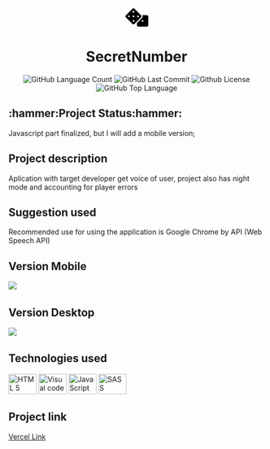 <div align="center">
<img src="https://github.com/Guilbertoliveira/SecretNumber/blob/main/img/dice.svg" width="45">
<h1>SecretNumber </h1>
<img alt="GitHub Language Count" src="https://img.shields.io/github/languages/count/Guilbertoliveira/SecretNumber" />
<img alt="GitHub Last Commit" src="https://img.shields.io/github/last-commit/Guilbertoliveira/SecretNumber" />
<img alt="Github License" src="https://img.shields.io/github/license/Guilbertoliveira/SecretNumber" />
<img alt="GitHub Top Language" src="https://img.shields.io/github/languages/top/Guilbertoliveira/SecretNumber" />

</div>

<h2>:hammer:Project Status:hammer:</h2>
<p>Javascript part finalized, but I will add a mobile version;</p>
<h2>Project description</h2>
<p>Aplication with target developer get voice of user, project also has night mode and accounting for player errors</p>

<h2>Suggestion used</h2>
</p>Recommended use for using the application is Google Chrome by API (Web Speech API)</p>

<h2 >Version Mobile</h2>
<img src="https://user-images.githubusercontent.com/41201436/223500098-2ef0e547-dc75-4a3e-a193-2b6df5a4d1e7.gif">

<h2>Version Desktop</h2>
<img src="https://user-images.githubusercontent.com/41201436/222994991-9141e034-fe44-4e94-960e-a38b98ff5016.gif">


<h2>Technologies used</h2>
        <p>
        <img src="https://cdn.jsdelivr.net/gh/devicons/devicon/icons/html5/html5-plain-wordmark.svg" height="40" width="55" title="HTML 5" />
        <img src="https://cdn.jsdelivr.net/gh/devicons/devicon/icons/visualstudio/visualstudio-plain.svg" height="40" width="55" title="Visual code"  />
        <img src="https://cdn.jsdelivr.net/gh/devicons/devicon/icons/javascript/javascript-plain.svg" height="40" width="55" title="JavaScript"/>
        <img src="https://cdn.jsdelivr.net/gh/devicons/devicon/icons/sass/sass-original.svg" height="40" width="55" title="SASS" />
        </p> 
<h2> Project link </h2>
<a href="https://secret-number-fawn.vercel.app/">Vercel Link</a>
